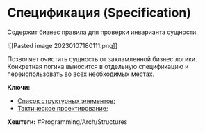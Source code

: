 
# Спецификация (Specification)

Содержит бизнес правила для проверки инварианта сущности.

![[Pasted image 20230107180111.png]]

Позволяет очистить сущность от захламленной бизнес логики. Конкретная логика выносится в отдельную спецификацию  и переиспользовать во всех необходимых местах.

**Ключи:**
- [Список структурных элементов](Structural-element);
- [Тактическое проектирование](DDD-tactical-design);

**Хештеги:** #Programming/Arch/Structures
